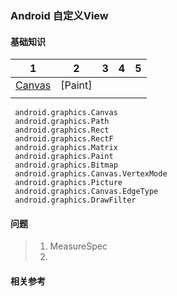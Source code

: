 ### Android 自定义View

#### 基础知识
	
| 1 | 2 | 3 | 4 | 5 |
|----|----|----|----|----|      
|[Canvas]|[Paint]||||
||||||
        
     android.graphics.Canvas 
     android.graphics.Path 
     android.graphics.Rect  
     android.graphics.RectF
     android.graphics.Matrix  
     android.graphics.Paint
     android.graphics.Bitmap 
     android.graphics.Canvas.VertexMode
     android.graphics.Picture
     android.graphics.Canvas.EdgeType 
     android.graphics.DrawFilter
 
#### 问题
> 1. MeasureSpec
> 1. 

#### 相关参考
[Canvas]:
[Paint]:
[canvas]:
[canvas]: